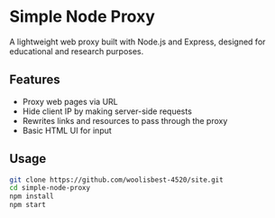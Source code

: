 # Simple Node Proxy

A lightweight web proxy built with Node.js and Express, designed for educational and research purposes.

## Features

- Proxy web pages via URL
- Hide client IP by making server-side requests
- Rewrites links and resources to pass through the proxy
- Basic HTML UI for input

## Usage

```bash
git clone https://github.com/woolisbest-4520/site.git
cd simple-node-proxy
npm install
npm start
